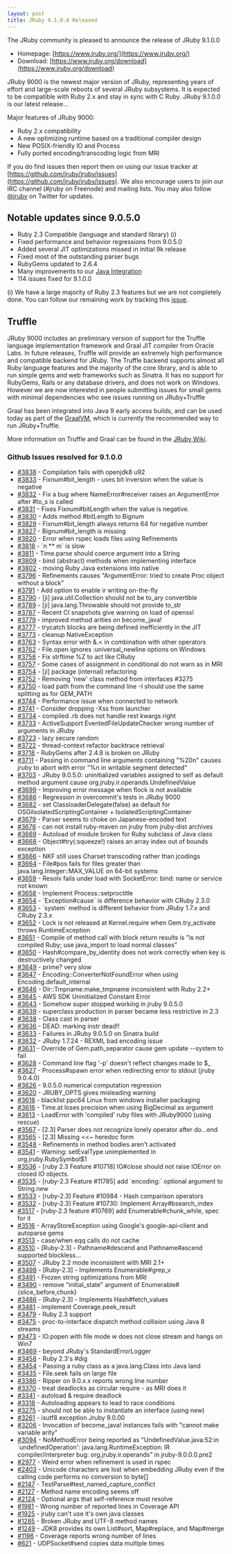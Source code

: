 ```yaml
---
layout: post
title: JRuby 9.1.0.0 Released
---
```

The JRuby community is pleased to announce the release of JRuby 9.1.0.0

- Homepage: [https://www.jruby.org/](https://www.jruby.org/)
- Download: [https://www.jruby.org/download](https://www.jruby.org/download)

JRuby 9000 is the newest major version of JRuby, representing years of effort and large-scale reboots of several JRuby subsystems.  It is expected to be compatible with Ruby 2.x and stay in sync with C Ruby.  JRuby 9.1.0.0 is our latest release...

Major features of JRuby 9000:

- Ruby 2.x compatibility
- A new optimizing runtime based on a traditional compiler design
- New POSIX-friendly IO and Process
- Fully ported encoding/transcoding logic from MRI

If you do find issues then report them on using our issue tracker at [https://github.com/jruby/jruby/issues](https://github.com/jruby/jruby/issues). We also encourage users to join our IRC channel (#jruby on Freenode) and mailing lists. You may also follow [@jruby](https://twitter.com/jruby) on Twitter for updates.

## Notable updates since 9.0.5.0

- Ruby 2.3 Compatible (language and standard library) (i)
- Fixed performance and behavior regressions from 9.0.5.0
- Added several JIT optimizations missed in initial 9k release
- Fixed most of the outstanding parser bugs
- RubyGems updated to 2.6.4
- Many improvements to our [Java Integration](https://github.com/jruby/jruby/wiki/JRuby-9.1.0.0-Release-Notes#java-integration)
- 114 issues fixed for 9.1.0.0


(i) We have a large majority of Ruby 2.3 features but we are not completely done.  You can follow our remaining work by tracking this [issue](https://github.com/jruby/jruby/issues/3816).


## Truffle

JRuby 9000 includes an preliminary version of support for the Truffle language implementation framework and Graal JIT compiler from Oracle Labs. In future releases, Truffle will provide an extremely high performance and compatible backend for JRuby. The Truffle backend supports almost all Ruby language features and the majority of the core library, and is able to run simple gems and web frameworks such as Sinatra. It has no support for RubyGems, Rails or any database drivers, and does not work on Windows. However we are now interested in people submitting issues for small gems with minimal dependencies who see issues running on JRuby+Truffle

Graal has been integrated into Java 9 early access builds, and can be used today as part of the [GraalVM](https://github.com/jruby/jruby/wiki/Downloading-GraalVM), which is currently the recommended way to run JRuby+Truffle.

More information on Truffle and Graal can be found in the [JRuby Wiki](https://github.com/jruby/jruby/wiki/Truffle).

### Github Issues resolved for 9.1.0.0

<ul>
<li><a href="https://github.com/jruby/jruby/issues/3838">#3838</a> - Compilation fails with openjdk8 u92</li>
<li><a href="https://github.com/jruby/jruby/pull/3833">#3833</a> - Fixnum#bit_length - uses bit inversion when the value is negative</li>
<li><a href="https://github.com/jruby/jruby/pull/3832">#3832</a> - Fix a bug where NameError#receiver raises an ArgumentError after #to_s is called</li>
<li><a href="https://github.com/jruby/jruby/pull/3831">#3831</a> - Fixes Fixnum#bitLength when the value is negative.</li>
<li><a href="https://github.com/jruby/jruby/pull/3830">#3830</a> - Adds method #bitLength to Bignum</li>
<li><a href="https://github.com/jruby/jruby/issues/3829">#3829</a> - Fixnum#bit_length always returns 64 for negative number</li>
<li><a href="https://github.com/jruby/jruby/issues/3827">#3827</a> - Bignum#bit_length is missing</li>
<li><a href="https://github.com/jruby/jruby/issues/3820">#3820</a> - Error when rspec loads files using Refinements</li>
<li><a href="https://github.com/jruby/jruby/issues/3818">#3818</a> - `n ** m` is slow</li>
<li><a href="https://github.com/jruby/jruby/issues/3811">#3811</a> - Time.parse should coerce argument into a String</li>
<li><a href="https://github.com/jruby/jruby/pull/3809">#3809</a> - bind (abstract) methods when implementing interface</li>
<li><a href="https://github.com/jruby/jruby/pull/3802">#3802</a> - moving Ruby Java extensions into native</li>
<li><a href="https://github.com/jruby/jruby/issues/3796">#3796</a> - Refinements causes "ArgumentError: tried to create Proc object without a block"</li>
<li><a href="https://github.com/jruby/jruby/pull/3791">#3791</a> - Add option to enable ir writing on-the-fly</li>
<li><a href="https://github.com/jruby/jruby/issues/3790">#3790</a> - [ji] java.util.Collection should not be to_ary convertible</li>
<li><a href="https://github.com/jruby/jruby/issues/3789">#3789</a> - [ji] java.lang.Throwable should not provide to_str</li>
<li><a href="https://github.com/jruby/jruby/issues/3787">#3787</a> - Recent CI snapshots give warning on load of openssl</li>
<li><a href="https://github.com/jruby/jruby/pull/3779">#3779</a> - improved method arities on become_java!</li>
<li><a href="https://github.com/jruby/jruby/issues/3777">#3777</a> - trycatch blocks are being defined inefficiently in the JIT</li>
<li><a href="https://github.com/jruby/jruby/pull/3773">#3773</a> - cleanup NativeException</li>
<li><a href="https://github.com/jruby/jruby/issues/3763">#3763</a> - Syntax error with &.< in combination with other operators</li>
<li><a href="https://github.com/jruby/jruby/issues/3762">#3762</a> - File.open ignores :universal_newline options on Windows</li>
<li><a href="https://github.com/jruby/jruby/pull/3758">#3758</a> - Fix strftime %Z to act like CRuby</li>
<li><a href="https://github.com/jruby/jruby/issues/3757">#3757</a> - Some cases of assignment in conditional do not warn as in MRI</li>
<li><a href="https://github.com/jruby/jruby/pull/3754">#3754</a> - [ji] package (internal) refactoring</li>
<li><a href="https://github.com/jruby/jruby/pull/3752">#3752</a> - Removing 'new' class method from interfaces #3275</li>
<li><a href="https://github.com/jruby/jruby/issues/3750">#3750</a> - load path from the command line -I should use the same splitting as for GEM_PATH</li>
<li><a href="https://github.com/jruby/jruby/issues/3744">#3744</a> - Performance issue when connected to network</li>
<li><a href="https://github.com/jruby/jruby/issues/3741">#3741</a> - Consider dropping -Xss from launcher</li>
<li><a href="https://github.com/jruby/jruby/issues/3734">#3734</a> - compiled .rb does not handle rest kwargs right</li>
<li><a href="https://github.com/jruby/jruby/issues/3733">#3733</a> - ActiveSupport EventedFileUpdateChecker wrong number of arguments in JRuby</li>
<li><a href="https://github.com/jruby/jruby/pull/3723">#3723</a> -  lazy secure random</li>
<li><a href="https://github.com/jruby/jruby/pull/3722">#3722</a> - thread-context refactor backtrace retrieval</li>
<li><a href="https://github.com/jruby/jruby/issues/3718">#3718</a> - RubyGems after 2.4.8 is broken on JRuby</li>
<li><a href="https://github.com/jruby/jruby/issues/3711">#3711</a> - Passing in command line arguments containing "%20n" causes jruby to abort with error "%n in writable segment detected"</li>
<li><a href="https://github.com/jruby/jruby/issues/3703">#3703</a> - JRuby 9.0.5.0: uninitialized variables assigned to self as default method argument cause org.jruby.ir.operands.UndefinedValue</li>
<li><a href="https://github.com/jruby/jruby/issues/3699">#3699</a> - Improving error message when flock is not available</li>
<li><a href="https://github.com/jruby/jruby/issues/3686">#3686</a> - Regression in overcommit's tests in JRuby 9000</li>
<li><a href="https://github.com/jruby/jruby/issues/3682">#3682</a> - set ClassloaderDelegate(false) as default for OSGiIsolatedScriptingContainer + IsolatedScriptingContainer</li>
<li><a href="https://github.com/jruby/jruby/issues/3679">#3679</a> - Parser seems to choke on Japanese-encoded text</li>
<li><a href="https://github.com/jruby/jruby/issues/3676">#3676</a> - can not install ruby-maven on jruby from jruby-dist archives</li>
<li><a href="https://github.com/jruby/jruby/issues/3669">#3669</a> - Autoload of module broken for Ruby subclass of Java class</li>
<li><a href="https://github.com/jruby/jruby/issues/3668">#3668</a> - Object#try(:squeeze!) raises an array index out of bounds exception</li>
<li><a href="https://github.com/jruby/jruby/issues/3666">#3666</a> - NKF still uses Charset transcoding rather than jcodings</li>
<li><a href="https://github.com/jruby/jruby/issues/3664">#3664</a> - File#pos fails for files greater than java.lang.Integer::MAX_VALUE on 64-bit systems</li>
<li><a href="https://github.com/jruby/jruby/issues/3659">#3659</a> - Resolv fails under load with SocketError: bind: name or service not known</li>
<li><a href="https://github.com/jruby/jruby/issues/3658">#3658</a> - Implement Process::setproctitle</li>
<li><a href="https://github.com/jruby/jruby/issues/3654">#3654</a> - `Exception#cause` is difference behavior with CRuby 2.3.0</li>
<li><a href="https://github.com/jruby/jruby/issues/3653">#3653</a> - `system` method is different behavior from JRuby 1.7.x and CRuby 2.3.x</li>
<li><a href="https://github.com/jruby/jruby/issues/3652">#3652</a> - Lock is not released at Kernel.require when Gem.try_activate throws RuntimeException</li>
<li><a href="https://github.com/jruby/jruby/issues/3651">#3651</a> - Compile of method call with block return results is "is not compiled Ruby; use java_import to load normal classes"</li>
<li><a href="https://github.com/jruby/jruby/issues/3650">#3650</a> - Hash#compare_by_identity does not work correctly when key is destructively changed</li>
<li><a href="https://github.com/jruby/jruby/issues/3649">#3649</a> - prime? very slow</li>
<li><a href="https://github.com/jruby/jruby/issues/3647">#3647</a> - Encoding::ConverterNotFoundError when using Encoding.default_internal</li>
<li><a href="https://github.com/jruby/jruby/issues/3646">#3646</a> - Dir::Tmpname.make_tmpname inconsistent with Ruby 2.2+</li>
<li><a href="https://github.com/jruby/jruby/issues/3645">#3645</a> - AWS SDK Uninitialized Constant Error</li>
<li><a href="https://github.com/jruby/jruby/issues/3643">#3643</a> - Somehow super stopped working in jruby 9.0.5.0</li>
<li><a href="https://github.com/jruby/jruby/issues/3639">#3639</a> - superclass production in parser became less restrictive in 2.3</li>
<li><a href="https://github.com/jruby/jruby/issues/3638">#3638</a> - Class cast in parser</li>
<li><a href="https://github.com/jruby/jruby/issues/3636">#3636</a> - DEAD: marking instr dead!!</li>
<li><a href="https://github.com/jruby/jruby/issues/3633">#3633</a> - Failures in JRuby 9.0.5.0 on Sinatra build</li>
<li><a href="https://github.com/jruby/jruby/issues/3632">#3632</a> - JRuby 1.7.24 - REXML bad encoding issue</li>
<li><a href="https://github.com/jruby/jruby/issues/3631">#3631</a> - Override of Gem.path_separator cause gem update --system to fail</li>
<li><a href="https://github.com/jruby/jruby/issues/3628">#3628</a> - Command line flag '-p' doesn't reflect changes made to $_</li>
<li><a href="https://github.com/jruby/jruby/issues/3627">#3627</a> - Process#spawn error when redirecting error to stdout (jruby 9.0.4.0)</li>
<li><a href="https://github.com/jruby/jruby/issues/3626">#3626</a> - 9.0.5.0 numerical computation regression</li>
<li><a href="https://github.com/jruby/jruby/issues/3620">#3620</a> - JRUBY_OPTS gives misleading warning</li>
<li><a href="https://github.com/jruby/jruby/issues/3618">#3618</a> - blacklist ppc64 Linux from windows installer packaging</li>
<li><a href="https://github.com/jruby/jruby/issues/3616">#3616</a> - Time.at loses precision when using BigDecimal as argument</li>
<li><a href="https://github.com/jruby/jruby/issues/3613">#3613</a> - LoadError with 'compiled' ruby files with JRuby9000 (using rescue)</li>
<li><a href="https://github.com/jruby/jruby/issues/3567">#3567</a> - [2.3] Parser does not recognize lonely operator after do...end</li>
<li><a href="https://github.com/jruby/jruby/issues/3565">#3565</a> - [2.3] Missing <<~ heredoc form</li>
<li><a href="https://github.com/jruby/jruby/issues/3548">#3548</a> - Refinements in method bodies aren't activated</li>
<li><a href="https://github.com/jruby/jruby/issues/3541">#3541</a> - Warning: setEvalType unimplemented in org.jruby.RubySymbol$1</li>
<li><a href="https://github.com/jruby/jruby/pull/3536">#3536</a> - [ruby 2.3 Feature #10718] IO#close should not raise IOError on closed IO objects.</li>
<li><a href="https://github.com/jruby/jruby/pull/3535">#3535</a> - [ruby-2.3 Feature #11785] add `encoding:` optional argument to String.new</li>
<li><a href="https://github.com/jruby/jruby/pull/3533">#3533</a> - [ruby-2.3] Feature #10984 - Hash comparison operators</li>
<li><a href="https://github.com/jruby/jruby/pull/3532">#3532</a> - [ruby-2.3] Feature #10730: Implement Array#bsearch_index</li>
<li><a href="https://github.com/jruby/jruby/pull/3517">#3517</a> - [ruby-2.3 feature #10769] add Enumerable#chunk_while, spec for it</li>
<li><a href="https://github.com/jruby/jruby/issues/3516">#3516</a> - ArrayStoreException using Google's google-api-client and autoparse gems</li>
<li><a href="https://github.com/jruby/jruby/issues/3513">#3513</a> - case/when eqq calls do not cache</li>
<li><a href="https://github.com/jruby/jruby/pull/3510">#3510</a> - [Ruby-2.3] - Pathname#descend and Pathname#ascend supported blockless…</li>
<li><a href="https://github.com/jruby/jruby/issues/3507">#3507</a> - JRuby 2.2 mode inconsistent with MRI 2.1+</li>
<li><a href="https://github.com/jruby/jruby/pull/3498">#3498</a> - [Ruby-2.3] - Implements Enumerable#grep_v</li>
<li><a href="https://github.com/jruby/jruby/issues/3491">#3491</a> - Frozen string optimizations from MRI</li>
<li><a href="https://github.com/jruby/jruby/pull/3490">#3490</a> - remove "initial_state" argument of Enumerable#{slice_before,chunk}</li>
<li><a href="https://github.com/jruby/jruby/pull/3486">#3486</a> - [Ruby-2.3] - Implements Hash#fetch_values</li>
<li><a href="https://github.com/jruby/jruby/pull/3481">#3481</a> - implement Coverage.peek_result</li>
<li><a href="https://github.com/jruby/jruby/issues/3479">#3479</a> - Ruby 2.3 support</li>
<li><a href="https://github.com/jruby/jruby/issues/3475">#3475</a> - proc-to-interface dispatch method collision using Java 8 streams</li>
<li><a href="https://github.com/jruby/jruby/issues/3473">#3473</a> - IO.popen with file mode w does not close stream and hangs on Win7</li>
<li><a href="https://github.com/jruby/jruby/pull/3469">#3469</a> - beyond JRuby's StandardErrorLogger</li>
<li><a href="https://github.com/jruby/jruby/pull/3458">#3458</a> - Ruby 2.3's #dig</li>
<li><a href="https://github.com/jruby/jruby/issues/3454">#3454</a> - Passing a ruby class as a java.lang.Class into Java land</li>
<li><a href="https://github.com/jruby/jruby/issues/3435">#3435</a> - File.seek fails on large file</li>
<li><a href="https://github.com/jruby/jruby/issues/3386">#3386</a> - Ripper on 9.0.x.x reports wrong line number</li>
<li><a href="https://github.com/jruby/jruby/pull/3370">#3370</a> - treat deadlocks as circular require - as MRI does it</li>
<li><a href="https://github.com/jruby/jruby/issues/3341">#3341</a> - autoload & require deadlock</li>
<li><a href="https://github.com/jruby/jruby/issues/3318">#3318</a> - Autoloading appears to lead to race conditions</li>
<li><a href="https://github.com/jruby/jruby/issues/3275">#3275</a> - should not be able to instantiate an interface (using new)</li>
<li><a href="https://github.com/jruby/jruby/issues/3261">#3261</a> - isutf8 exception Jruby 9.0.00</li>
<li><a href="https://github.com/jruby/jruby/issues/3206">#3206</a> - Invocation of become_java! instances fails with "cannot make variable arity"</li>
<li><a href="https://github.com/jruby/jruby/issues/3094">#3094</a> - NoMethodError being reported as "UndefinedValue.java:52:in `undefinedOperation': java.lang.RuntimeException: IR compiler/interpreter bug: org.jruby.ir.operands” in jruby-9.0.0.0.pre2</li>
<li><a href="https://github.com/jruby/jruby/issues/2977">#2977</a> - Weird error when refinement is used in rspec</li>
<li><a href="https://github.com/jruby/jruby/issues/2403">#2403</a> - Unicode characters are lost when embedding JRuby even if the calling code performs no conversion to byte[]</li>
<li><a href="https://github.com/jruby/jruby/issues/2147">#2147</a> - TestParse#test_named_capture_conflict</li>
<li><a href="https://github.com/jruby/jruby/issues/2127">#2127</a> - Method name encoding seems off</li>
<li><a href="https://github.com/jruby/jruby/issues/2124">#2124</a> - Optional args that self-reference must resolve</li>
<li><a href="https://github.com/jruby/jruby/issues/1981">#1981</a> - Wrong number of reported lines in Coverage API</li>
<li><a href="https://github.com/jruby/jruby/issues/1925">#1925</a> - jruby can't use it's own java classes</li>
<li><a href="https://github.com/jruby/jruby/issues/1285">#1285</a> - Broken JRuby and UTF-8 method names</li>
<li><a href="https://github.com/jruby/jruby/issues/1249">#1249</a> - JDK8 provides its own List#sort, Map#replace, and Map#merge</li>
<li><a href="https://github.com/jruby/jruby/issues/1196">#1196</a> - Coverage reports wrong number of lines</li>
<li><a href="https://github.com/jruby/jruby/issues/621">#621</a> - UDPSocket#send copies data multiple times</li>
</ul>
